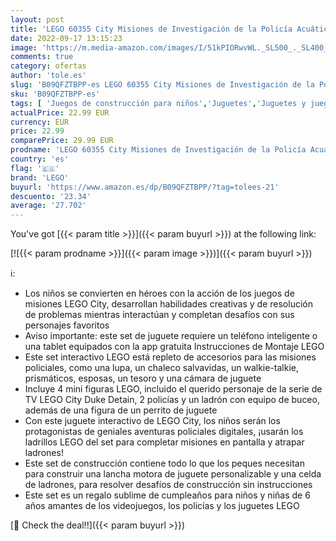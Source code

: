 ```yaml
---
layout: post
title: 'LEGO 60355 City Misiones de Investigación de la Policía Acuática  Juguete Digital Interactivo de Aventuras  Lancha Motora  Regalo Niños de 6 Años'
date: 2022-09-17 13:15:23
image: 'https://m.media-amazon.com/images/I/51kPIORwvWL._SL500_._SL400_.jpg'
comments: true
category: ofertas
author: 'tole.es'
slug: 'B09QFZTBPP-es LEGO 60355 City Misiones de Investigación de la Policía...'
sku: 'B09QFZTBPP-es'
tags: [ 'Juegos de construcción para niños','Juguetes','Juguetes y juegos','lego','🇪🇸', ]
actualPrice: 22.99 EUR
currency: EUR
price: 22.99
comparePrice: 29.99 EUR
prodname: 'LEGO 60355 City Misiones de Investigación de la Policía Acuática  Juguete Digital Interactivo de Aventuras  Lancha Motora  Regalo Niños de 6 Años'
country: 'es'
flag: '🇪🇸'
brand: 'LEGO'
buyurl: 'https://www.amazon.es/dp/B09QFZTBPP/?tag=tolees-21'
descuento: '23.34'
average: '27.702'
---
```


You've got [{{< param title >}}]({{< param buyurl >}}) at the following link:

[![{{< param prodname >}}]({{< param image >}})]({{< param buyurl >}})

ℹ️:

- Los niños se convierten en héroes con la acción de los juegos de misiones LEGO City, desarrollan habilidades creativas y de resolución de problemas mientras interactúan y completan desafíos con sus personajes favoritos
- Aviso importante: este set de juguete requiere un teléfono inteligente o una tablet equipados con la app gratuita Instrucciones de Montaje LEGO
- Este set interactivo LEGO está repleto de accesorios para las misiones policiales, como una lupa, un chaleco salvavidas, un walkie-talkie, prismáticos, esposas, un tesoro y una cámara de juguete
- Incluye 4 mini figuras LEGO, incluido el querido personaje de la serie de TV LEGO City Duke Detain, 2 policías y un ladrón con equipo de buceo, además de una figura de un perrito de juguete
- Con este juguete interactivo de LEGO City, los niños serán los protagonistas de geniales aventuras policiales digitales, ¡usarán los ladrillos LEGO del set para completar misiones en pantalla y atrapar ladrones!
- Este set de construcción contiene todo lo que los peques necesitan para construir una lancha motora de juguete personalizable y una celda de ladrones, para resolver desafíos de construcción sin instrucciones
- Este set es un regalo sublime de cumpleaños para niños y niñas de 6 años amantes de los videojuegos, los policías y los juguetes LEGO

[🛒 Check the deal!!]({{< param buyurl >}})

